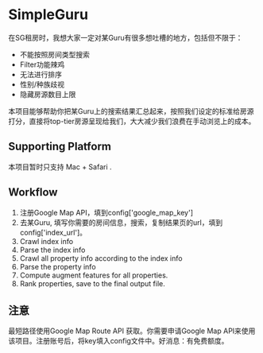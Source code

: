 # SimpleGuru

在SG租房时，我想大家一定对某Guru有很多想吐槽的地方，包括但不限于：
- 不能按照房间类型搜索
- Filter功能辣鸡
- 无法进行排序
- 性别/种族歧视
- 隐藏房源数目上限

本项目能够帮助你把某Guru上的搜索结果汇总起来，按照我们设定的标准给房源打分，直接将top-tier房源呈现给我们，大大减少我们浪费在手动浏览上的成本。

## Supporting Platform

本项目暂时只支持 Mac + Safari . 

## Workflow
1. 注册Google Map API，填到config['google_map_key']
2. 去某Guru, 填写你需要的房间信息，搜索，复制结果页的url，填到config['index_url']。
4. Crawl index info
5. Parse the index info
6. Crawl all property info according to the index info
7. Parse the property info
8. Compute augment features for all properties.
9. Rank properties, save to the final output file.

## 注意
最短路径使用Google Map Route API 获取。你需要申请Google Map API来使用该项目。注册账号后，将key填入config文件中。好消息：有免费额度。